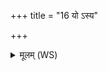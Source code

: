 +++
title = "16 यो ऽस्य"

+++
<details><summary>मूलम् (WS)</summary>

यो ऽस्य दक्षिण कर्णः सो ऽयमग्निर्यः सव्यः सो ऽयं पवमानः ॥ १६ ॥
</details>